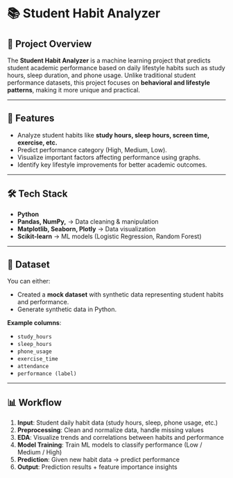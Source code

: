 # 📚 Student Habit Analyzer  

## 📌 Project Overview  
The **Student Habit Analyzer** is a machine learning project that predicts student academic performance based on daily lifestyle habits such as study hours, sleep duration, and phone usage. Unlike traditional student performance datasets, this project focuses on **behavioral and lifestyle patterns**, making it more unique and practical.  

---

## 🎯 Features  
- Analyze student habits like **study hours, sleep hours, screen time, exercise, etc.**  
- Predict performance category (High, Medium, Low).  
- Visualize important factors affecting performance using graphs.  
- Identify key lifestyle improvements for better academic outcomes.  

---

## 🛠️ Tech Stack  
- **Python**  
- **Pandas, NumPy,** → Data cleaning & manipulation  
- **Matplotlib, Seaborn, Plotly** → Data visualization  
- **Scikit-learn** → ML models (Logistic Regression, Random Forest)  

---

## 📂 Dataset  
You can either:  
- Created a **mock dataset** with synthetic data representing student habits and performance. 
- Generate synthetic data in Python.  

**Example columns**:  
- `study_hours`  
- `sleep_hours`  
- `phone_usage`  
- `exercise_time`  
- `attendance`  
- `performance (label)`  

---

## 📊 Workflow  
1. **Input**: Student daily habit data (study hours, sleep, phone usage, etc.)  
2. **Preprocessing**: Clean and normalize data, handle missing values  
3. **EDA**: Visualize trends and correlations between habits and performance  
4. **Model Training**: Train ML models to classify performance (Low / Medium / High)  
5. **Prediction**: Given new habit data → predict performance  
6. **Output**: Prediction results + feature importance insights  
